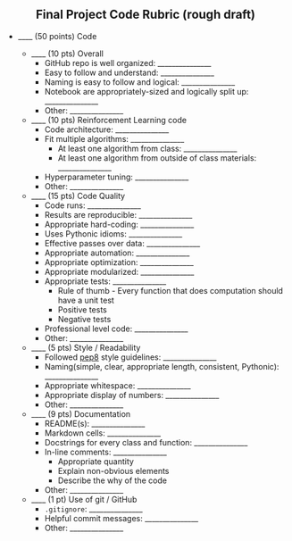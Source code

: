 <center><h2> Final Project Code Rubric (rough draft)</h2></center>

- \_\_\_\_ (50 points) Code 

    - \_\_\_\_ (10 pts) Overall
        + GitHub repo is well organized: \_\_\_\_\_\_\_\_\_\_\_\_\_\_\_
        + Easy to follow and understand: \_\_\_\_\_\_\_\_\_\_\_\_\_\_\_
        + Naming is easy to follow and logical: \_\_\_\_\_\_\_\_\_\_\_\_\_\_\_
        + Notebook are appropriately-sized and logically split up: \_\_\_\_\_\_\_\_\_\_\_\_\_\_\_
        - Other: \_\_\_\_\_\_\_\_\_\_\_\_\_\_\_
    - \_\_\_\_ (10 pts) Reinforcement Learning code
        + Code architecture: \_\_\_\_\_\_\_\_\_\_\_\_\_\_\_
        - Fit multiple algorithms: \_\_\_\_\_\_\_\_\_\_\_\_\_\_\_
            - At least one algorithm from class: \_\_\_\_\_\_\_\_\_\_\_\_\_\_\_
            - At least one algorithm from outside of class materials: \_\_\_\_\_\_\_\_\_\_\_\_\_\_\_
        - Hyperparameter tuning: \_\_\_\_\_\_\_\_\_\_\_\_\_\_\_
        - Other: \_\_\_\_\_\_\_\_\_\_\_\_\_\_\_
    - \_\_\_\_ (15 pts) Code Quality
        - Code runs: \_\_\_\_\_\_\_\_\_\_\_\_\_\_\_
        - Results are reproducible: \_\_\_\_\_\_\_\_\_\_\_\_\_\_\_
        - Appropriate hard-coding: \_\_\_\_\_\_\_\_\_\_\_\_\_\_\_
        - Uses Pythonic idioms: \_\_\_\_\_\_\_\_\_\_\_\_\_\_\_
        + Effective passes over data: \_\_\_\_\_\_\_\_\_\_\_\_\_\_\_
        + Appropriate automation: \_\_\_\_\_\_\_\_\_\_\_\_\_\_\_
        + Appropriate optimization: \_\_\_\_\_\_\_\_\_\_\_\_\_\_\_
        + Appropriate modularized: \_\_\_\_\_\_\_\_\_\_\_\_\_\_\_
        - Appropriate tests: \_\_\_\_\_\_\_\_\_\_\_\_\_\_\_
            + Rule of thumb - Every function that does computation should have a unit test
            + Positive tests
            + Negative tests
        - Professional level code: \_\_\_\_\_\_\_\_\_\_\_\_\_\_\_
        - Other: \_\_\_\_\_\_\_\_\_\_\_\_\_\_\_
    - \_\_\_\_ (5 pts) Style / Readability 
        - Followed [pep8](http://pep8.org/) style guidelines: \_\_\_\_\_\_\_\_\_\_\_\_\_\_\_
        - Naming(simple, clear, appropriate length, consistent, Pythonic): \_\_\_\_\_\_\_\_\_\_\_\_\_\_\_
        - Appropriate whitespace: \_\_\_\_\_\_\_\_\_\_\_\_\_\_\_
        - Appropriate display of numbers:  \_\_\_\_\_\_\_\_\_\_\_\_\_\_\_
        - Other: \_\_\_\_\_\_\_\_\_\_\_\_\_\_\_
    - \_\_\_\_ (9 pts) Documentation
        + README(s): \_\_\_\_\_\_\_\_\_\_\_\_\_\_\_
        + Markdown cells: \_\_\_\_\_\_\_\_\_\_\_\_\_\_\_
        + Docstrings for every class and function: \_\_\_\_\_\_\_\_\_\_\_\_\_\_\_
        + In-line comments: \_\_\_\_\_\_\_\_\_\_\_\_\_\_\_
            * Appropriate quantity
            - Explain non-obvious elements
            - Describe the why of the code
        - Other: \_\_\_\_\_\_\_\_\_\_\_\_\_\_\_
    - \_\_\_\_ (1 pt) Use of git / GitHub
        - `.gitignore`: \_\_\_\_\_\_\_\_\_\_\_\_\_\_\_
        - Helpful commit messages: \_\_\_\_\_\_\_\_\_\_\_\_\_\_\_
        - Other: \_\_\_\_\_\_\_\_\_\_\_\_\_\_\_